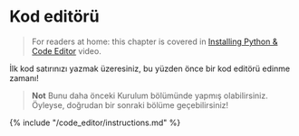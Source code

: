 # Kod editörü

> For readers at home: this chapter is covered in [Installing Python & Code Editor](https://www.youtube.com/watch?v=pVTaqzKZCdA&t=4m43s) video.

İlk kod satırınızı yazmak üzeresiniz, bu yüzden önce bir kod editörü edinme zamanı!

> **Not** Bunu daha önceki Kurulum bölümünde yapmış olabilirsiniz. Öyleyse, doğrudan bir sonraki bölüme geçebilirsiniz!

{% include "/code_editor/instructions.md" %}